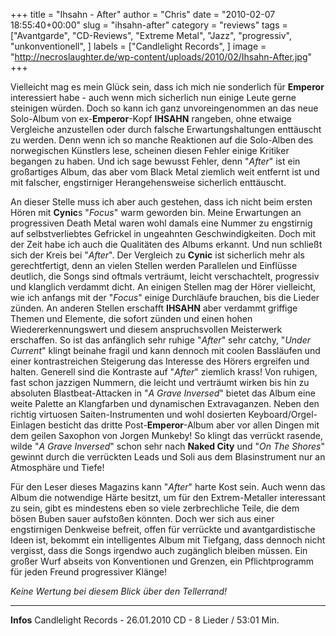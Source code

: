 +++
title = "Ihsahn - After"
author = "Chris"
date = "2010-02-07 18:55:40+00:00"
slug = "ihsahn-after"
category = "reviews"
tags = ["Avantgarde", "CD-Reviews", "Extreme Metal", "Jazz", "progressiv", "unkonventionell", ]
labels = ["Candlelight Records", ]
image = "http://necroslaughter.de/wp-content/uploads/2010/02/Ihsahn-After.jpg"
+++

Vielleicht mag es mein Glück sein, dass ich mich nie sonderlich für **Emperor** interessiert habe - auch wenn mich sicherlich nun einige Leute gerne steinigen würden. Doch so kann ich ganz unvoreingenommen an das neue Solo-Album von ex-**Emperor**-Kopf **IHSAHN** rangeben, ohne etwaige Vergleiche anzustellen oder durch falsche Erwartungshaltungen enttäuscht zu werden. Denn wenn ich so manche Reaktionen auf die Solo-Alben des norwegischen Künstlers lese, scheinen diesen Fehler einige Kritiker begangen zu haben. Und ich sage bewusst Fehler, denn  "_After_" ist ein großartiges Album, das aber vom Black Metal ziemlich weit entfernt ist und mit falscher, engstirniger Herangehensweise sicherlich enttäuscht.

An dieser Stelle muss ich aber auch gestehen, dass ich nicht beim ersten Hören mit **Cynic**s "_Focus_" warm geworden bin. Meine Erwartungen an progressiven Death Metal waren wohl damals eine Nummer zu engstirnig auf selbstverliebtes Gefrickel in ungeahnten Geschwindigkeiten. Doch mit der Zeit habe ich auch die Qualitäten des Albums erkannt. Und nun schließt sich der Kreis bei "_After_". Der Vergleich zu **Cynic** ist sicherlich mehr als gerechtfertigt, denn an vielen Stellen werden Parallelen und Einflüsse deutlich, die Songs sind oftmals verträumt, leicht verschachtelt, progressiv und klanglich verdammt dicht. An einigen Stellen mag der Hörer vielleicht, wie ich anfangs mit der "_Focus_" einige Durchläufe brauchen, bis die Lieder zünden. An anderen Stellen erschafft **IHSAHN** aber verdammt griffige Themen und Elemente, die sofort zünden und einen hohen Wiedererkennungswert und diesem anspruchsvollen Meisterwerk erschaffen. So ist das anfänglich sehr ruhige "_After_" sehr catchy, "_Under Current_" klingt beinahe fragil und kann dennoch mit coolen Bassläufen und einer kontrastreichen Steigerung das Interesse des Hörers ergreifen und halten.
Generell sind die Kontraste auf "_After_" ziemlich krass! Von ruhigen, fast schon jazzigen Nummern, die leicht und verträumt wirken bis hin zu absoluten Blastbeat-Attacken in "_A Grave Inversed_" bietet das Album eine weite Palette an Klangfarben und dynamischen Extravaganzen. Neben den richtig virtuosen Saiten-Instrumenten und wohl dosierten Keyboard/Orgel-Einlagen besticht das dritte Post-**Emperor**-Album aber vor allen Dingen mit dem geilen Saxophon von Jorgen Munkeby! So klingt das verrückt rasende, wilde "_A Grave Inversed_" schon sehr nach **Naked City** und "_On The Shores_" gewinnt durch die verrückten Leads und Soli aus dem Blasinstrument nur an Atmosphäre und Tiefe!

Für den Leser dieses Magazins kann "_After_" harte Kost sein. Auch wenn das Album die notwendige Härte besitzt, um für den Extrem-Metaller interessant zu sein, gibt es mindestens eben so viele zerbrechliche Teile, die dem bösen Buben sauer aufstoßen könnten. Doch wer sich aus einer engstirnigen Denkweise befreit, offen für verrückte und avantgardistische Ideen ist, bekommt ein intelligentes Album mit Tiefgang, dass dennoch nicht vergisst, dass die Songs irgendwo auch zugänglich bleiben müssen. Ein großer Wurf abseits von Konventionen und Grenzen, ein Pflichtprogramm für jeden Freund progressiver Klänge!

_Keine Wertung bei diesem Blick über den Tellerrand!_



---
**Infos**
Candlelight Records - 26.01.2010
CD - 8 Lieder / 53:01 Min.
